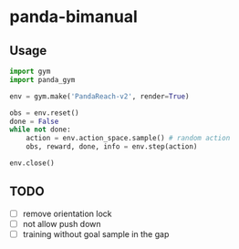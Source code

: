 # panda-bimanual

## Usage

```python
import gym
import panda_gym

env = gym.make('PandaReach-v2', render=True)

obs = env.reset()
done = False
while not done:
    action = env.action_space.sample() # random action
    obs, reward, done, info = env.step(action)

env.close()
```

## TODO 

- [ ] remove orientation lock
- [ ] not allow push down
- [ ] training without goal sample in the gap